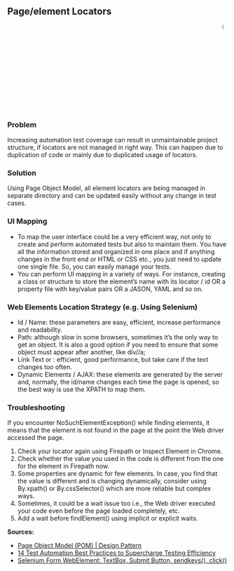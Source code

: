 ## Page/element Locators

<div align="right"> 
<img width="5%" height="5%" src="https://github.com/ikostan/ParaBankSeleniumAutomation/blob/master/images/iconfinder_Artboard_1_1790663.png" hspace="10">
</div>

### Problem<br/>
Increasing automation test coverage can result in unmaintainable project structure, if locators are not managed in right way. This can happen due to duplication of code or mainly due to duplicated usage of locators.

### Solution<br/>
Using Page Object Model, all element locators are being managed in separate directory and can be updated easily without any change in test cases.<br/>

### UI Mapping<br/>

- To map the user interface could be a very efficient way, not only to create and perform automated tests but also to maintain them. You have all the information stored and organized in one place and if anything changes in the front end or HTML or CSS etc., you just need to update one single file. So, you can easily manage your tests.<br/>
- You can perform UI mapping in a variety of ways. For instance, creating a class or structure to store the element’s name with its locator / id OR a property file with key/value pairs OR a JASON, YAML and so on.<br/>

### Web Elements Location Strategy (e.g. Using Selenium)<br/>

- Id / Name: these parameters are easy, efficient, increase performance and readability.<br/>
- Path: although slow in some browsers, sometimes it’s the only way to get an object. It is also a good option if you need to ensure that some object must appear after another, like div//a;<br/>
- Link Text or <a>: efficient, good performance, but take care if the text changes too often.<br/>
- Dynamic Elements / AJAX: these elements are generated by the server and, normally, the id/name changes each time the page is opened, so the best way is use the XPATH to map them.<br/>

### Troubleshooting<br/>

If you encounter NoSuchElementException() while finding elements, it means that the element is not found in the page at the point the Web driver accessed the page.<br/>

1. Check your locator again using Firepath or Inspect Element in Chrome.<br/>
2. Check whether the value you used in the code is different from the one for the element in Firepath now.<br/>
3. Some properties are dynamic for few elements. In case, you find that the value is different and is changing dynamically, consider using By.xpath() or By.cssSelector() which are more reliable but complex ways.<br/>
4. Sometimes, it could be a wait issue too i.e., the Web driver executed your code even before the page loaded completely, etc.<br/>
5. Add a wait before findElement() using implicit or explicit waits.<br/>

**Sources:**<br/>
- [Page Object Model (POM) | Design Pattern](https://medium.com/tech-tajawal/page-object-model-pom-design-pattern-f9588630800b)
- [14 Test Automation Best Practices to Supercharge Testing Efficiency](https://blog.testproject.io/2017/04/16/test-automation-best-practices/)
- [Selenium Form WebElement: TextBox, Submit Button, sendkeys(), click()](https://www.guru99.com/accessing-forms-in-webdriver.html)
